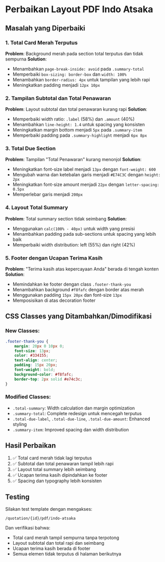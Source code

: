 # Perbaikan Layout PDF Indo Atsaka

## Masalah yang Diperbaiki

### 1. Total Card Merah Terputus

**Problem**: Background merah pada section total terputus dan tidak sempurna
**Solution**:

-   Menambahkan `page-break-inside: avoid` pada `.summary-total`
-   Memperbaiki `box-sizing: border-box` dan `width: 100%`
-   Menambahkan `border-radius: 4px` untuk tampilan yang lebih rapi
-   Meningkatkan padding menjadi `12px 10px`

### 2. Tampilan Subtotal dan Total Penawaran

**Problem**: Layout subtotal dan total penawaran kurang rapi
**Solution**:

-   Memperbaiki width ratio: `.label` (58%) dan `.amount` (40%)
-   Menambahkan `line-height: 1.4` untuk spacing yang konsisten
-   Meningkatkan margin bottom menjadi `5px` pada `.summary-item`
-   Memperbaiki padding pada `.summary-highlight` menjadi `6px 8px`

### 3. Total Due Section

**Problem**: Tampilan "Total Penawaran" kurang menonjol
**Solution**:

-   Meningkatkan font-size label menjadi `13px` dengan `font-weight: 600`
-   Mengubah warna dan ketebalan garis menjadi `#E74C3C` dengan `height: 2px`
-   Meningkatkan font-size amount menjadi `22px` dengan `letter-spacing: 0.5px`
-   Memperlebar garis menjadi `200px`

### 4. Layout Total Summary

**Problem**: Total summary section tidak seimbang
**Solution**:

-   Menggunakan `calc(100% - 40px)` untuk width yang presisi
-   Menambahkan padding pada sub-sections untuk spacing yang lebih baik
-   Memperbaiki width distribution: left (55%) dan right (42%)

### 5. Footer dengan Ucapan Terima Kasih

**Problem**: "Terima kasih atas kepercayaan Anda" berada di tengah konten
**Solution**:

-   Memindahkan ke footer dengan class `.footer-thank-you`
-   Menambahkan background `#f8fafc` dengan border atas merah
-   Menggunakan padding `15px 20px` dan font-size `13px`
-   Memposisikan di atas decoration footer

## CSS Classes yang Ditambahkan/Dimodifikasi

### New Classes:

```css
.footer-thank-you {
    margin: 20px 0 10px 0;
    font-size: 13px;
    color: #334155;
    text-align: center;
    padding: 15px 20px;
    font-weight: bold;
    background-color: #f8fafc;
    border-top: 2px solid #e74c3c;
}
```

### Modified Classes:

-   `.total-summary`: Width calculation dan margin optimization
-   `.summary-total`: Complete redesign untuk mencegah terputus
-   `.total-due-label`, `.total-due-line`, `.total-due-amount`: Enhanced styling
-   `.summary-item`: Improved spacing dan width distribution

## Hasil Perbaikan

1. ✅ Total card merah tidak lagi terputus
2. ✅ Subtotal dan total penawaran tampil lebih rapi
3. ✅ Layout total summary lebih seimbang
4. ✅ Ucapan terima kasih dipindahkan ke footer
5. ✅ Spacing dan typography lebih konsisten

## Testing

Silakan test template dengan mengakses:

```
/quotation/{id}/pdf/indo-atsaka
```

Dan verifikasi bahwa:

-   Total card merah tampil sempurna tanpa terpotong
-   Layout subtotal dan total rapi dan seimbang
-   Ucapan terima kasih berada di footer
-   Semua elemen tidak terputus di halaman berikutnya
